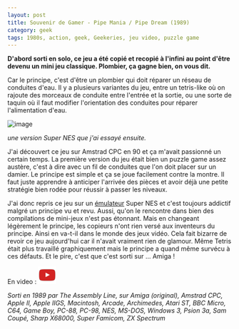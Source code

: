 ```yaml
---
layout: post
title: Souvenir de Gamer - Pipe Mania / Pipe Dream (1989)
category: geek
tags: 1980s, action, geek, Geekeries, jeu video, puzzle game
---
```

**D'abord sorti en solo, ce jeu a été copié et recopié à l'infini au point d'être devenu un mini jeu classique. Plombier, ça gagne bien, on vous dit.**

Car le principe, c'est d'être un plombier qui doit réparer un réseau de conduites d'eau. Il y a plusieurs variantes du jeu, entre un tetris-like où on rajoute des morceaux de conduite entre l'entrée et la sortie, ou une sorte de taquin où il faut modifier l'orientation des conduites pour réparer l'alimentation d'eau.

![image](https://filedn.eu/llqi9IBxlYouGRXYG2xlROb/img/2019/pipemania.jpg)

*une version Super NES que j'ai essayé ensuite.*

J'ai découvert ce jeu sur Amstrad CPC en 90 et ça m'avait passionné un certain temps. La première version du jeu était bien un puzzle game assez austère, c'est à dire avec un fil de conduites que l'on doit placer sur un damier. Le principe est simple et ça se joue facilement contre la montre. Il faut juste apprendre à anticiper l'arrivée des pièces et avoir déjà une petite stratégie bien rodée pour réussir à passer les niveaux.

J'ai donc repris ce jeu sur un <a href="https://cheziceman.wordpress.com/2017/06/20/android-ma-selection-demulateurs-console/">émulateur</a> Super NES et c'est toujours addictif malgré un principe vu et revu. Aussi, qu'on le rencontre dans bien des compilations de mini-jeux n'est pas étonnant. Mais en changeant légèrement le principe, les copieurs n'ont rien versé aux inventeurs du principe. Ainsi en va-t-il dans le monde des jeux vidéo. Cela fait bizarre de revoir ce jeu aujourd'hui car il n'avait vraiment rien de glamour. Même Tetris était plus travaillé graphiquement mais le principe a quand même survécu à ces défauts. Et le pire, c'est que c'est sorti sur ... Amiga !

En video : [![video](/images/youtube.png)](https://www.youtube.com/watch?v=PaSB3qQ7oYA)

*Sorti en 1989 par The Assembly Line, sur Amiga (original),  Amstrad CPC, Apple II, Apple IIGS, Macintosh, Arcade, Archimedes, Atari ST, BBC Micro, C64, Game Boy, PC-88, PC-98, NES, MS-DOS, Windows 3, Psion 3a, Sam Coupé, Sharp X68000, Super Famicom, ZX Spectrum*

